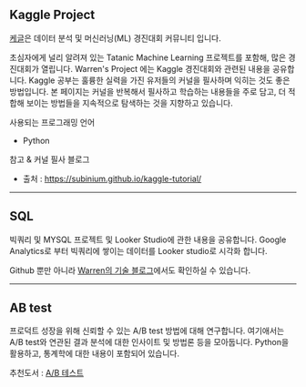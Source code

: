 ## Kaggle Project
[케글](https://www.kaggle.com/)은 데이터 분석 및 머신러닝(ML) 경진대회 커뮤니티 입니다.

초심자에게 널리 알려져 있는 Tatanic Machine Learning 프로젝트를 포함해, 많은 경진대회가 열립니다.
Warren's Project 에는 Kaggle 경진대회와 관련된 내용을 공유합니다.
Kaggle 공부는 훌륭한 실력을 가진 유저들의 커널을 필사하며 익히는 것도 좋은 방법입니다.
본 페이지는 커널을 반복해서 필사하고 학습하는 내용들을 주로 담고, 더 적합해 보이는 방법들을 지속적으로 탐색하는 것을 지향하고 있습니다.

사용되는 프로그래밍 언어
- Python

참고 & 커널 필사 블로그
- 출처 : https://subinium.github.io/kaggle-tutorial/

----
## SQL
빅쿼리 및 MYSQL 프로젝트 및 Looker Studio에 관한 내용을 공유합니다.
Google Analytics로 부터 빅쿼리에 쌓이는 데이터를 Looker studio로 시각화 합니다.

Github 뿐만 아니라 [Warren의 기술 블로그](https://warrenkim.io)에서도 확인하실 수 있습니다.

----
## AB test
프로덕트 성장을 위해 신뢰할 수 있는 A/B test 방법에 대해 연구합니다.
여기애서는 A/B test와 연관된 결과 분석에 대한 인사이트 및 방법론 등을 모아둡니다.
Python을 활용하고, 통계학에 대한 내용이 포함되어 있습니다.

추천도서 : [A/B 테스트](https://www.yes24.com/Product/Goods/110044064)
